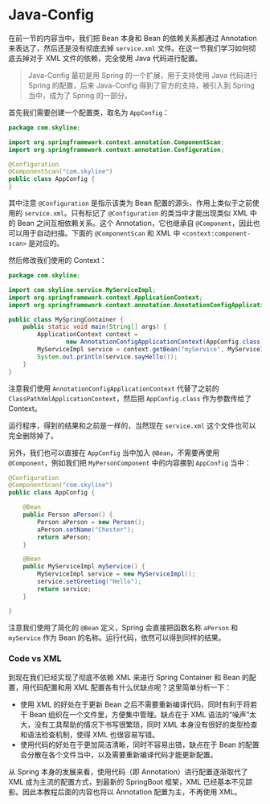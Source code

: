 Java-Config
===========

在前一节的内容当中，我们把 Bean 本身和 Bean 的依赖关系都通过 Annotation 来表达了，然后还是没有彻底去掉 `service.xml` 文件。在这一节我们学习如何彻底去掉对于 XML 文件的依赖，完全使用 Java 代码进行配置。

>Java-Config 最初是用 Spring 的一个扩展，用于支持使用 Java 代码进行 Spring 的配置，后来 Java-Config 得到了官方的支持，被引入到 Spring 当中，成为了 Spring 的一部分。

首先我们需要创建一个配置类，取名为 `AppConfig`：

```java
package com.skyline;

import org.springframework.context.annotation.ComponentScan;
import org.springframework.context.annotation.Configuration;

@Configuration
@ComponentScan("com.skyline")
public class AppConfig {
}
```

其中注意 `@Configuration` 是指示该类为 Bean 配置的源头，作用上类似于之前使用的 `service.xml`。只有标记了 `@Configuration` 的类当中才能出现类似 XML 中的 Bean 之间互相依赖关系。这个 Annotation，它也继承自 `@Component`，因此也可以用于自动扫描。下面的 `@ComponentScan` 和 XML 中 `<context:component-scan>` 是对应的。

然后修改我们使用的 Context：

```java
package com.skyline;

import com.skyline.service.MyServiceImpl;
import org.springframework.context.ApplicationContext;
import org.springframework.context.annotation.AnnotationConfigApplicationContext;

public class MySpringContainer {
    public static void main(String[] args) {
        ApplicationContext context =
                new AnnotationConfigApplicationContext(AppConfig.class);
        MyServiceImpl service = context.getBean("myService", MyServiceImpl.class);
        System.out.println(service.sayHello());
    }
}
```

注意我们使用 `AnnotationConfigApplicationContext` 代替了之前的 `ClassPathXmlApplicationContext`，然后把 `AppConfig.class` 作为参数传给了 Context。

运行程序，得到的结果和之前是一样的，当然现在 `service.xml` 这个文件也可以完全删除掉了。

另外，我们也可以直接在 `AppConfig` 当中加入 `@Bean`，不需要再使用 `@Component`，例如我们把 `MyPersonComponent` 中的内容挪到 `AppConfig` 当中：

```java
@Configuration
@ComponentScan("com.skyline")
public class AppConfig {

    @Bean
    public Person aPerson() {
        Person aPerson = new Person();
        aPerson.setName("Chester");
        return aPerson;
    }

    @Bean
    public MyServiceImpl myService() {
        MyServiceImpl service = new MyServiceImpl();
        service.setGreeting("Hello");
        return service;
    }

}
```

注意我们使用了简化的 `@Bean` 定义，Spring 会直接把函数名称 `aPerson` 和 `myService` 作为 Bean 的名称。运行代码，依然可以得到同样的结果。

### Code vs XML

到现在我们已经实现了彻底不依赖 XML 来进行 Spring Container 和 Bean 的配置，用代码配置和用 XML 配置各有什么优缺点呢？这里简单分析一下：

* 使用 XML 的好处在于更新 Bean 之后不需要重新编译代码，同时有利于将若干 Bean 组织在一个文件里，方便集中管理。缺点在于 XML 语法的“噪声”太大，没有工具帮助的情况下书写很繁琐，同时 XML 本身没有很好的类型检查和语法检查机制，使得 XML 也很容易写错。
* 使用代码的好处在于更加简洁清晰，同时不容易出错，缺点在于 Bean 的配置会分散在各个文件当中，以及需要重新编译代码才能更新配置。

从 Spring 本身的发展来看，使用代码（即 Annotation）进行配置逐渐取代了 XML 成为主流的配置方式，到最新的 SpringBoot 框架，XML 已经基本不见踪影。因此本教程后面的内容也将以 Annotation 配置为主，不再使用 XML。